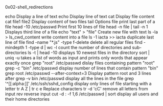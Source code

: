 0x02-shell_redirections

echo 	Display a line of text
echo Display line of text
cat	Display file content
cat file1 file2 Display content of two files
tail Options file	print last part of a file
head -10 /etc/passwd 	Print first 10 lines of file
head -n file | tail -n 1	Displays third line of a file
echo "text" > "file"	Create new file with text
ls -la > ls_cwd_content	write content into a file
ls -1 iacta >> iacta duplicate last line of file
find -name "*.js" -type f-delete delete all regular files
find -mindepth 1 -type d | wc -l	count the number of directories and sub-directories
ls -t | head -10	displays 10 newest files in the directory
sort | uniq -u	takes a list of words as input and prints only words that appear exactly once
grep "root" /etc/passwd	dislay files containing pattern "root"
grep -c "bin" /etc/passwd	display number of lines that contain pattern "bin"
grep root /etc/passwd --after-context=3 	Display pattern root and 3 lines after
grep -v bin /etc/passwd display all the lines in the file
grep '^[[:alpha:]]' /etc/ssh/sshd_config	display only lines of file starting with a letter
tr A Z | tr c e	Replace characters
tr -d 'cC' 	remove all letters from input
rev 	reverse input
cut -d : -f 1,6 /etc/passwd | sort	display all users and their home directories
